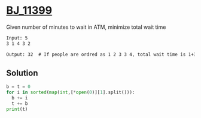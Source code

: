 # [BJ_11399](https://acmicpc.net/problem/11399)

Given number of minutes to wait in ATM, minimize total wait time

```txt
Input: 5
3 1 4 3 2

Output: 32  # If people are ordred as 1 2 3 3 4, total wait time is 1+3+6+9+13=32
```

## Solution

```py
b = t = 0
for i in sorted(map(int,[*open(0)][1].split())):
  b += i
  t += b
print(t)
```
